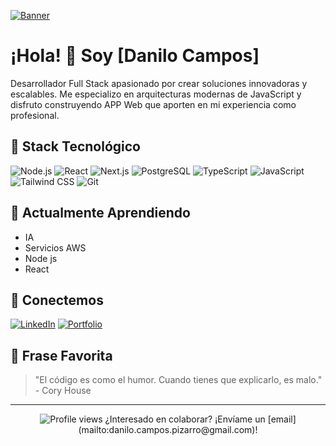 [![Banner](https://images.unsplash.com/photo-1555066931-4365d14bab8c?q=80&w=2070&auto=format&fit=crop)](https://github.com/scanailon)

# ¡Hola! 👋 Soy [Danilo Campos]

Desarrollador Full Stack apasionado por crear soluciones innovadoras y escalables. Me especializo en arquitecturas modernas de JavaScript y disfruto construyendo APP Web que aporten en mi experiencia como profesional.

## 🚀 Stack Tecnológico

![Node.js](https://img.shields.io/badge/Node.js-339933?style=for-the-badge&logo=nodedotjs&logoColor=white)
![React](https://img.shields.io/badge/React-20232A?style=for-the-badge&logo=react&logoColor=61DAFB)
![Next.js](https://img.shields.io/badge/Next.js-000000?style=for-the-badge&logo=nextdotjs&logoColor=white)
![PostgreSQL](https://img.shields.io/badge/PostgreSQL-316192?style=for-the-badge&logo=postgresql&logoColor=white)
![TypeScript](https://img.shields.io/badge/TypeScript-007ACC?style=for-the-badge&logo=typescript&logoColor=white)
![JavaScript](https://img.shields.io/badge/JavaScript-F7DF1E?style=for-the-badge&logo=javascript&logoColor=black)
![Tailwind CSS](https://img.shields.io/badge/Tailwind_CSS-38B2AC?style=for-the-badge&logo=tailwind-css&logoColor=white)
![Git](https://img.shields.io/badge/Git-F05032?style=for-the-badge&logo=git&logoColor=white)


## 🌱 Actualmente Aprendiendo

- IA
- Servicios AWS
- Node js
- React


## 🤝 Conectemos

[![LinkedIn](https://img.shields.io/badge/LinkedIn-0077B5?style=for-the-badge&logo=linkedin&logoColor=white)](https://www.linkedin.com/in/danilo-campos-a0b095241/)
[![Portfolio](https://img.shields.io/badge/Portfolio-FF5722?style=for-the-badge&logo=google-chrome&logoColor=white)](https://danilo-dev.com/)

## 💭 Frase Favorita

> "El código es como el humor. Cuando tienes que explicarlo, es malo." - Cory House

---

<div align="center">
  <img src="https://komarev.com/ghpvc/?username=scanailon&color=blueviolet" alt="Profile views" />
  ¿Interesado en colaborar? ¡Envíame un [email](mailto:danilo.campos.pizarro@gmail.com)!
</div>
